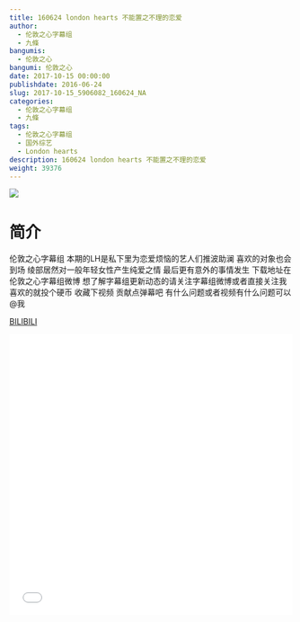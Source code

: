 ```yaml
---
title: 160624 london hearts 不能置之不理的恋爱
author: 
  - 伦敦之心字幕组
  - 九條
bangumis: 
  - 伦敦之心
bangumi: 伦敦之心
date: 2017-10-15 00:00:00
publishdate: 2016-06-24
slug: 2017-10-15_5906082_160624_NA
categories: 
  - 伦敦之心字幕组
  - 九條
tags: 
  - 伦敦之心字幕组
  - 国外综艺
  - London hearts
description: 160624 london hearts 不能置之不理的恋爱
weight: 39376
---
```


![](https://i.imgur.com/6RvMkLJ.jpg)

# 简介  
伦敦之心字幕组 本期的LH是私下里为恋爱烦恼的艺人们推波助澜 喜欢的对象也会到场 绫部居然对一般年轻女性产生纯爱之情 最后更有意外的事情发生 下载地址在伦敦之心字幕组微博 想了解字幕组更新动态的请关注字幕组微博或者直接关注我 喜欢的就投个硬币 收藏下视频 贡献点弹幕吧
有什么问题或者视频有什么问题可以@我

  [BILIBILI](https://www.bilibili.com/video/av5906082/)


  <iframe src="//www.bilibili.com/html/html5player.html?cid=9589137&aid=5906082" width="100%" height="500" frameborder="0" allowfullscreen="allowfullscreen"></iframe>
